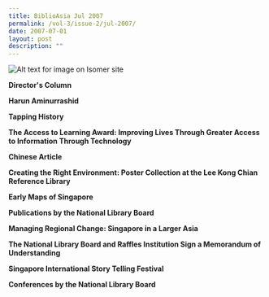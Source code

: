 ```yaml
---
title: BiblioAsia Jul 2007
permalink: /vol-3/issue-2/jul-2007/
date: 2007-07-01
layout: post
description: ""
---
```

![Alt text for image on Isomer site](/images/covers/ba3-2.jpg)

**Director's Column**<br>

**Harun Aminurrashid**<br>

**Tapping History**<br>

**The Access to Learning Award: Improving Lives Through Greater Access to Information Through Technology**<br>

**Chinese Article**<br>

**Creating the Right Environment: Poster Collection at the Lee Kong Chian Reference Library**<br>

**Early Maps of Singapore**<br>

**Publications by the National Library Board**<br>

**Managing Regional Change: Singapore in a Larger Asia**<br>

**The National Library Board and Raffles Institution Sign a Memorandum of Understanding**<br>

**Singapore International Story Telling Festival**<br>

**Conferences by the National Library Board**<br>